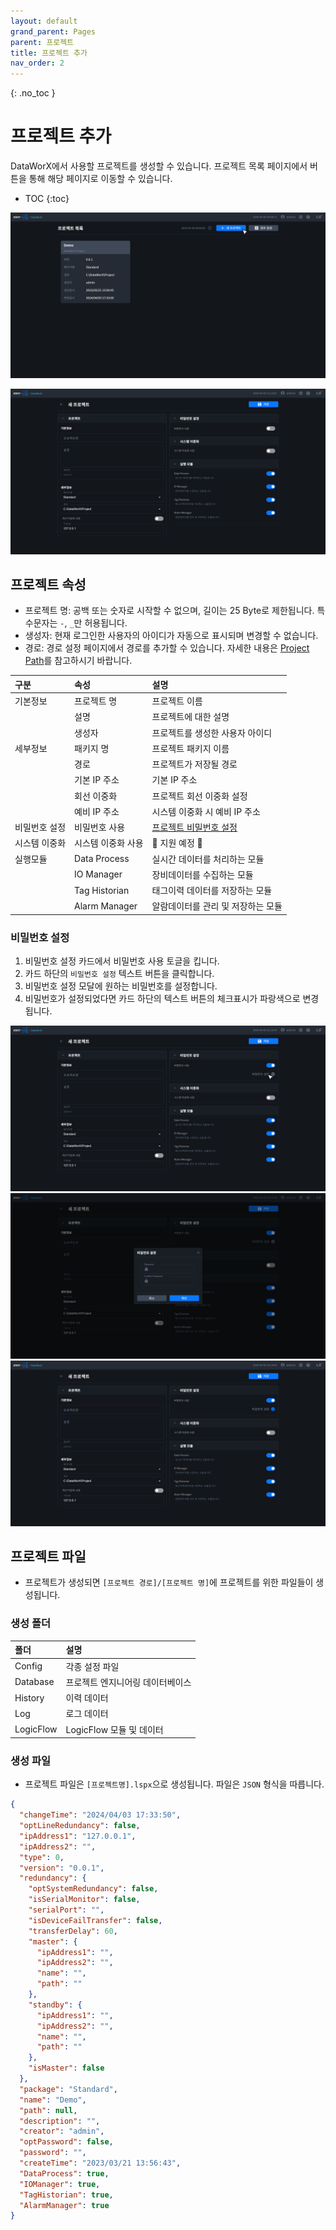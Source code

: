 ```yaml
---
layout: default
grand_parent: Pages
parent: 프로젝트
title: 프로젝트 추가
nav_order: 2
---
```


{: .no_toc }
# 프로젝트 추가
DataWorX에서 사용할 프로젝트를 생성할 수 있습니다. 프로젝트 목록 페이지에서 버튼을 통해 해당 페이지로 이동할 수 있습니다.

- TOC
{:toc}

![New Project](./project-new.png)

![Project - Add](./project-add.png)

## 프로젝트 속성
- 프로젝트 명: 공백 또는 숫자로 시작할 수 없으며, 길이는 25 Byte로 제한됩니다. 특수문자는 `-`, `_`만 허용됩니다.
- 생성자: 현재 로그인한 사용자의 아이디가 자동으로 표시되며 변경할 수 없습니다.
- 경로: 경로 설정 페이지에서 경로를 추가할 수 있습니다. 자세한 내용은 [Project Path](../path/)를 참고하시기 바랍니다.

| 구분        | 속성               | 설명  |
| :---------- | :---------------- | :---- |
| 기본정보     | 프로젝트 명        | 프로젝트 이름 |
|              | 설명              | 프로젝트에 대한 설명 |
|              | 생성자            | 프로젝트를 생성한 사용자 아이디 |
| 세부정보     | 패키지 명          | 프로젝트 패키지 이름 |
|              | 경로              | 프로젝트가 저장될 경로 |
|              | 기본 IP 주소       | 기본 IP 주소 |
|              | 회선 이중화        | 프로젝트 회선 이중화 설정 |
|              | 예비 IP 주소       | 시스템 이중화 시 예비 IP 주소 |
| 비밀번호 설정 | 비밀번호 사용      | [프로젝트 비밀번호 설정](#비밀번호-설정) |
| 시스템 이중화 | 시스템 이중화 사용  | 🚧 지원 예정 🚧 |
| 실행모듈      | Data Process      | 실시간 데이터를 처리하는 모듈 |
|              | IO Manager        | 장비데이터를 수집하는 모듈 |
|              | Tag Historian     | 태그이력 데이터를 저장하는 모듈 |
|              | Alarm Manager     | 알람데이터를 관리 및 저장하는 모듈 |


### 비밀번호 설정
1. 비밀번호 설정 카드에서 비밀번호 사용 토글을 킵니다.
2. 카드 하단의 `비밀번호 설정` 텍스트 버튼을 클릭합니다.
3. 비밀번호 설정 모달에 원하는 비밀번호를 설정합니다.
4. 비밀번호가 설정되었다면 카드 하단의 텍스트 버튼의 체크표시가 파랑색으로 변경됩니다.

![Project - Password](./project-password.png)
![Project - Password Modal](./project-password-modal.png)
![Project - Password Set](./project-password-set.png)


## 프로젝트 파일
- 프로젝트가 생성되면 `[프로젝트 경로]/[프로젝트 명]`에 프로젝트를 위한 파일들이 생성됩니다.

### 생성 폴더

| 폴더        | 설명 |
| :---------- | :-- |
| Config      | 각종 설정 파일 |
| Database    | 프로젝트 엔지니어링 데이터베이스 |
| History     | 이력 데이터 |
| Log         | 로그 데이터 |
| LogicFlow   | LogicFlow 모듈 및 데이터 |

### 생성 파일
- 프로젝트 파일은 `[프로젝트명].lspx`으로 생성됩니다. 파일은 `JSON` 형식을 따릅니다.

```json
{
  "changeTime": "2024/04/03 17:33:50",
  "optLineRedundancy": false,
  "ipAddress1": "127.0.0.1",
  "ipAddress2": "",
  "type": 0,
  "version": "0.0.1",
  "redundancy": {
    "optSystemRedundancy": false,
    "isSerialMonitor": false,
    "serialPort": "",
    "isDeviceFailTransfer": false,
    "transferDelay": 60,
    "master": {
      "ipAddress1": "",
      "ipAddress2": "",
      "name": "",
      "path": ""
    },
    "standby": {
      "ipAddress1": "",
      "ipAddress2": "",
      "name": "",
      "path": ""
    },
    "isMaster": false
  },
  "package": "Standard",
  "name": "Demo",
  "path": null,
  "description": "",
  "creator": "admin",
  "optPassword": false,
  "password": "",
  "createTime": "2023/03/21 13:56:43",
  "DataProcess": true,
  "IOManager": true,
  "TagHistorian": true,
  "AlarmManager": true
}
```